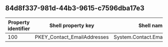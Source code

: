 ## 84d8f337-981d-44b3-9615-c7596dba17e3

Property identifier | Shell property key | Shell name | Alias
--- | --- | --- | ---
100 | PKEY_Contact_EmailAddresses | System.Contact.EmailAddresses | 

